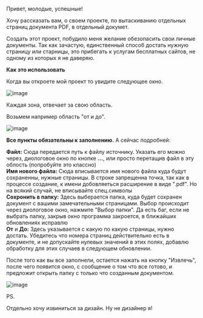 Привет, молодые, успешные!<br>

Хочу рассказать вам, о своем проекте, по вытаскиванию отдельных страниц документа PDF, в отдельный докумет.<br>

Создать этот проект, побудило меня желание обезопасить свои личные документы. 
Так как зачастую, единственный способ достать нужную страницу или старницы, это прибегать к услугам бесплатных сайтов, не одному из которых я не даверяю.<br>

<b>Как это использовать</b>

Когда вы откроете мой проект то увидите следующее окно.<br>

![image](https://github.com/BakaLaver/PDFSplitter/assets/158665188/749a6c0a-2f2a-4914-bc77-4972f6a08524)

Каждая зона, отвечает за свою область.<br>

Возьмем например область "от и до".

![image](https://github.com/BakaLaver/PDFSplitter/assets/158665188/6e0583d4-93e8-4ed7-b68c-2e428b30ab8b)

<b>Все пункты обязательны к заполнению.</b> А сейчас подробней:

<b>Файл:</b> Сюда передается путь к файлу источнику. Указать его можно через, диологовое окно по кнопке <b>...</b>, или просто перетащив файл в эту облость (попробуйте это классно)<br>
<b>Имя нового файла:</b> Сюда вписывается имя нового файла куда будут сохраненны, нужные страницы. В строке запрещенна точка, так как в процессе создание, к имени добовляеться расширение в виде ".pdf". Но на всякий случай, не вписывайте спец.символы<br>
<b>Сохронить в папку:</b> Здесь выберается папка, куда будет сохранен документ с вашими замечательными страницами. Выбор происходит через диологовое окно, нажмите "Выбор папки". Да есть баг, если не выбрать папку, закрыв окно программа закроется, в ближайших обновлениях исправлю<br>
<b>От</b> и <b>До:</b> Здесь указывается с какую по какую страницы, нужно достать. Убедитесь что номера страниц действительно есть в документе, и не допускайте нулевых значений в этих полях, добавлю обработку для этих случаев в следующем обновлении.<br>

После того как вы все заполнели, остается нажать на кнопку "Извлечь", после чего появится окно, с сообщение о том что все готово, и предложит открыть папку с только что созданным документом.<br>

![image](https://github.com/BakaLaver/PDFSplitter/assets/158665188/e8f89454-3260-4747-a597-4d9873614a5e)

PS.<br>

Отдельно хочу извиниться за дизайн. Ну не дизайнер я!

